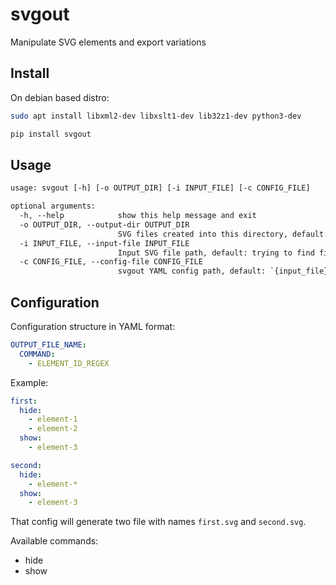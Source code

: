 # svgout

Manipulate SVG elements and export variations

## Install

On debian based distro:

```sh
sudo apt install libxml2-dev libxslt1-dev lib32z1-dev python3-dev
```

```sh
pip install svgout
```


## Usage

```txt
usage: svgout [-h] [-o OUTPUT_DIR] [-i INPUT_FILE] [-c CONFIG_FILE]

optional arguments:
  -h, --help            show this help message and exit
  -o OUTPUT_DIR, --output-dir OUTPUT_DIR
                        SVG files created into this directory, default: creates `dist` directory beside the `input_file`
  -i INPUT_FILE, --input-file INPUT_FILE
                        Input SVG file path, default: trying to find first SVG file in current path
  -c CONFIG_FILE, --config-file CONFIG_FILE
                        svgout YAML config path, default: `{input_file}.svgout.yml`
```

## Configuration

Configuration structure in YAML format:

```yaml
OUTPUT_FILE_NAME:
  COMMAND:
    - ELEMENT_ID_REGEX
```

Example:
```yaml
first:
  hide:
    - element-1
    - element-2
  show:
    - element-3

second:
  hide:
    - element-*
  show:
    - element-3
```

That config will generate two file with names `first.svg` and `second.svg`.

Available commands:
  - hide
  - show
